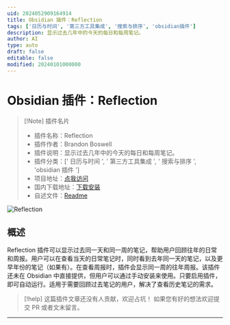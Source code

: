 ```yaml
---
uid: 2024052909164914
title: Obsidian 插件：Reflection
tags: ['日历与时间', '第三方工具集成', '搜索与排序', 'obsidian插件']
description: 显示过去几年中的今天的每日和每周笔记。
author: AI
type: auto
draft: false
editable: false
modified: 20240101000000
---
```


# Obsidian 插件：Reflection

> [!Note] 插件名片
> - 插件名称：Reflection
> - 插件作者：Brandon Boswell
> - 插件说明：显示过去几年中的今天的每日和每周笔记。
> - 插件分类：[' 日历与时间 ', ' 第三方工具集成 ', ' 搜索与排序 ', 'obsidian 插件 ']
> - 项目地址：[点我访问](https://github.com/brandonkboswell/reflection)
> - 国内下载地址：[下载安装](https://pkmer.cn/products/plugin/pluginMarket/?reflection)
> - 自述文件：[Readme](https://ghproxy.net/https://raw.githubusercontent.com/brandonkboswell/reflection/master/README.md)

![Reflection](https://cdn.pkmer.cn/covers/reflection.png!pkmer)

## 概述

Reflection 插件可以显示过去同一天和同一周的笔记，帮助用户回顾往年的日常和周报。用户可以在查看当天的日常笔记时，同时看到去年同一天的笔记，以及更早年份的笔记（如果有）。在查看周报时，插件会显示同一周的往年周报。该插件还未在 Obsidian 中直接提供，但用户可以通过手动安装来使用。只要启用插件，即可自动运行。适用于需要回顾过去笔记的用户，解决了查看历史笔记的需求。

> [!help]
> 这篇插件文章还没有人贡献，欢迎占坑！
> 如果您有好的想法欢迎提交 PR 或者文末留言。

---



